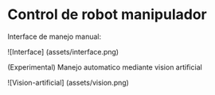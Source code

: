 # Control de robot manipulador

Interface de manejo manual:

![Interface] (assets/interface.png)

(Experimental) Manejo automatico mediante vision artificial

![Vision-artificial] (assets/vision.png)